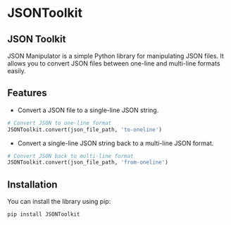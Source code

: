 # JSONToolkit
 
## JSON Toolkit

JSON Manipulator is a simple Python library for manipulating JSON files. It allows you to convert JSON files between one-line and multi-line formats easily.

## Features

- Convert a JSON file to a single-line JSON string.
```python
# Convert JSON to one-line format
JSONToolkit.convert(json_file_path, 'to-oneline') 
```
- Convert a single-line JSON string back to a multi-line JSON format.
```python
# Convert JSON back to multi-line format
JSONToolkit.convert(json_file_path, 'from-oneline')
```
## Installation

You can install the library using pip:

```sh
pip install JSONToolkit
